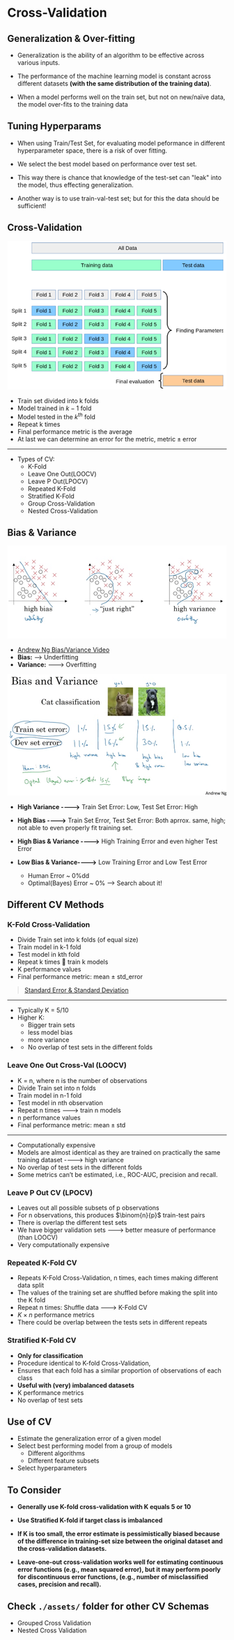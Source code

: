 # Cross-Validation


## Generalization & Over-fitting

- Generalization is the ability of an algorithm to be effective across various inputs.

- The performance of the machine learning model is constant across different datasets **(with the same distribution of the training data)**.

- When a model performs well on the train set, but not on new/naïve data, the model over-fits to the training data


## Tuning Hyperparams

- When using Train/Test Set, for evaluating model peformance in different hyperparameter space, there is a risk of over fitting.

- We select the best model based on performance over test set.

- This way there is chance that knowledge of the test-set can "leak" into the model, thus effecting generalization.

- Another way is to use train-val-test set; but for this the data should be sufficient!


## Cross-Validation

![cross-val](./assets/cross-val.png)

- Train set divided into k folds
- Model trained in $k-1$ fold
- Model tested in the $k^{th}$ fold
- Repeat k times
- Final performance metric is the average
- At last we can determine an error for the metric, $\text{metric} \pm \text{error}$

* **

- Types of CV:
    - K-Fold
    - Leave One Out(LOOCV)
    - Leave P Out(LPOCV)
    - Repeated K-Fold
    - Stratified K-Fold
    - Group Cross-Validation
    - Nested Cross-Validation


## Bias & Variance

![bias-variance-1](./assets/bias-variance-1.png)

- [Andrew Ng Bias/Variance Video](https://youtu.be/SjQyLhQIXSM?si=u6p9LifY80dFYc7l)
- **Bias:** --> Underfitting
- **Variance:** ---> Overfitting 


![bias-variance-2](./assets/bias-variance-2.png)

- **High Variance ---->** Train Set Error: Low, Test Set Error: High
- **High Bias ---->** Train Set Error, Test Set Error: Both aprrox. same, high; not able to even properly fit training set.
- **High Bias & Variance ---->** High Training Error and even higher Test Error
- **Low Bias & Variance---->** Low Training Error and Low Test Error

  - Human Error ~ 0%dd
  - Optimal(Bayes) Error ~ 0% --> Search about it!


## Different CV Methods

### K-Fold Cross-Validation

- Divide Train set into k folds (of equal size)
- Train model in k-1 fold
- Test model in kth fold
- Repeat k times  train k models
- K performance values
- Final performance metric: mean ± std_error

> [Standard Error & Standard Deviation](https://careerfoundry.com/en/blog/data-analytics/standard-error-vs-standard-deviation/)

* **

- Typically K = 5/10
- Higher K: 
  - Bigger train sets
  - less model bias
  - more variance
- - No overlap of test sets in the different folds


### Leave One Out Cross-Val (LOOCV)

- K = n, where n is the number of observations
- Divide Train set into n folds
- Train model in n-1 fold
- Test model in nth observation
- Repeat n times ---> train n models
- n performance values
- Final performance metric: $\text{mean} \pm \text{std}$


* **

- Computationally expensive
- Models are almost identical as they are trained on practically the same training dataset ----> high variance
- No overlap of test sets in the different folds
- Some metrics can’t be estimated, i.e., ROC-AUC, precision and recall.


### Leave P Out CV (LPOCV)

- Leaves out all possible subsets of p observations
- For n observations, this produces $\binom{n}{p}$ train-test pairs
- There is overlap the different test sets
- We have bigger validation sets ---> better measure of performance (than LOOCV)
- Very computationally expensive


### Repeated K-Fold CV

- Repeats K-Fold Cross-Validation, n times, each times making different data split
- The values of the training set are shuffled before making the split into the K fold
- Repeat n times: Shuffle data ---> K-Fold CV
- $K \times n$ performance metrics
- There could be overlap between the tests sets in different repeats


### Stratified K-Fold CV

- **Only for classification**
- Procedure identical to K-fold Cross-Validation,
- Ensures that each fold has a similar proportion of observations of each class
- **Useful with (very) imbalanced datasets**
- K performance metrics
- No overlap of test sets


## Use of CV

- Estimate the generalization error of a given model
- Select best performing model from a group of models
    - Different algorithms
    - Different feature subsets
- Select hyperparameters

## To Consider

- **Generally use K-fold cross-validation with K equals 5 or 10**

- **Use Stratified K-fold if target class is imbalanced**

- **If K is too small, the error estimate is pessimistically biased because of the difference in training-set size between the original dataset and the cross-validation datasets.**

- **Leave-one-out cross-validation works well for estimating continuous error functions (e.g., mean squared error), but it may perform poorly for discontinuous error functions, (e.g., number of misclassified cases, precision and recall).**



## Check `./assets/` folder for other CV Schemas

- Grouped Cross Validation
- Nested Cross Validation
